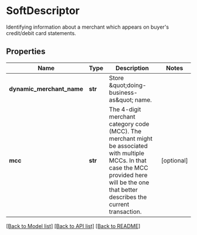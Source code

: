 # SoftDescriptor

Identifying information about a merchant which appears on buyer's credit/debit card statements.
## Properties
Name | Type | Description | Notes
------------ | ------------- | ------------- | -------------
**dynamic_merchant_name** | **str** | Store \&quot;doing-business-as\&quot; name. | 
**mcc** | **str** | The 4-digit merchant category code (MCC). The merchant might be associated with multiple MCCs. In that case the MCC provided here will be the one that better describes the current transaction. | [optional] 

[[Back to Model list]](../README.md#documentation-for-models) [[Back to API list]](../README.md#documentation-for-api-endpoints) [[Back to README]](../README.md)


